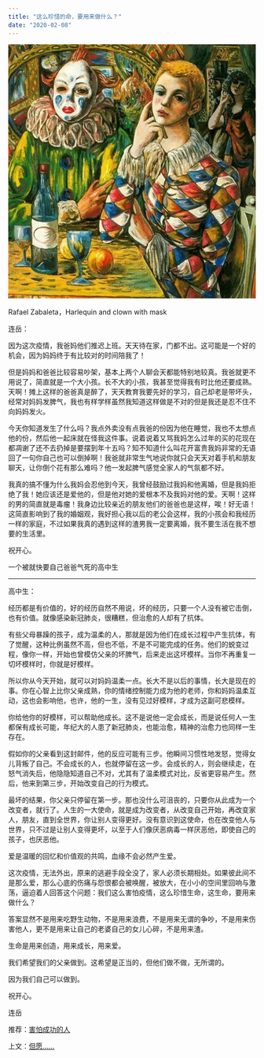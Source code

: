 ```yaml
---
title: "这么珍惜的命，要用来做什么？"
date: "2020-02-08"
---
```


![连岳文章](images/连岳文章picture-7.jpg)

Rafael Zabaleta，Harlequin and clown with mask

  

连岳：  

  

因为这次疫情，我爸妈他们推迟上班。天天待在家，门都不出。这可能是一个好的机会，因为妈妈终于有比较对的时间陪我了！

  

但是妈妈和爸爸比较容易吵架，基本上两个人聊会天都能特别地较真。我爸就更不用说了，简直就是一个大小孩。长不大的小孩，我甚至觉得我有时比他还要成熟。天啊！摊上这样的爸爸真是醉了，天天教育我要先好的学习，自己却老是带坏头，经常对妈妈发脾气，我也有样学样虽然我知道这样做是不对的但是我还是忍不住不向妈妈发火。

  

今天你知道发生了什么吗？我点外卖没有点我爸的份因为他在睡觉，我也不太想点他的份，然后他一起床就在怪我这件事。说着说着又骂我妈怎么过年的买的花现在都凋谢了还不去扔掉是要摆到年十五吗？知不知道什么叫花开富贵我妈非常的无语回了一句你自己也可以倒掉啊！我爸就非常生气地说你就只会天天对着手机和朋友聊天，让你倒个花有那么难吗？他一发起脾气感觉全家人的气氛都不好。

  

我真的搞不懂为什么我妈会忍他到今天，我曾经鼓励过我妈和他离婚，但是我妈拒绝了我！她应该还是爱他的，但是他对她的爱根本不及我妈对他的爱。天啊！这样的男的简直就是毒瘤！我身边比较亲近的朋友他们的爸爸也是这样，唉！好无语！这简直影响到了我的婚姻观，我好担心我以后的老公会这样，我的小孩会和我经历一样的家庭，不过如果我真的遇到这样的渣男我一定要离婚，我不要生活在我不想要的生活里。

  

祝开心。

  

一个被就快要自己爸爸气死的高中生

  

* * *

  

高中生：  

  

经历都是有价值的，好的经历自然不用说，坏的经历，只要一个人没有被它击倒，也有价值。就像感染新冠肺炎，很糟糕，但治愈的人却有了抗体。  

  

有些父母暴躁的孩子，成为温柔的人，那就是因为他们在成长过程中产生抗体，有了觉醒，这种比例虽然不高，但也不低，不是不可能完成的任务。他们的蜕变过程，像你一样，开始也曾模仿父亲的坏脾气，后来走出这坏模样。当你不再重复一切坏模样时，你就是好模样。  

  

所以你从今天开始，就可以对妈妈温柔一点。长大不是以后的事情，长大是现在的事。你在心智上比你父亲成熟，你的情绪控制能力成为他的老师，你和妈妈温柔互动，这也会影响他，也许，他的一生，没有见过好模样，才成为这副可悲模样。  

  

你给他你的好模样，可以帮助他成长。这不是说他一定会成长，而是说任何人一生都保有成长可能，年纪大的人患了新冠肺炎，也能治愈，精神的治愈力也同样一生存在。  

  

假如你的父亲看到这封邮件，他的反应可能有三步。他瞬间习惯性地发怒，觉得女儿背叛了自己。不会成长的人，也就停留在这一步。会成长的人，则会继续走，在怒气消失后，他隐隐知道自己不对，尤其有了温柔模式对比，反省更容易产生。然后，他来到第三步，开始改变自己的行为模式。

  

最坏的结果，你父亲只停留在第一步。那也没什么可沮丧的，只要你从此成为一个改变者，就行了。人生的一大使命，就是成为改变者，从改变自己开始，再改变家人，朋友，直到全世界，你让别人变得更好。没有意识到这使命，也在改变他人与世界，只不过是让别人变得更坏，以至于人们像厌恶病毒一样厌恶他，即使自己的孩子，也厌恶他。

  

爱是温暖的回忆和价值观的共鸣，血缘不会必然产生爱。

  

这次疫情，无法外出，原来的逃避手段全没了，家人必须长期相处。如果彼此间不是那么爱，那么心底的伤痛与怨恨都会被唤醒，被放大，在小小的空间里回响与激荡，逼迫着人回答这个问题：我们这么害怕疫情，这么珍惜生命，这生命，要用来做什么？  

  

答案显然不是用来吃野生动物，不是用来浪费，不是用来无谓的争吵，不是用来伤害他人，更不是用来让自己的老婆自己的女儿心碎，不是用来渣。

  

生命是用来创造，用来成长，用来爱。

  

我们希望我们的父亲做到。这希望是正当的，但他们做不做，无所谓的。  

  

因为我们自己可以做到。  

  

祝开心。

  

连岳  

  

推荐：[害怕成功的人](http://mp.weixin.qq.com/s?__biz=MjM5NDU0Mjk2MQ==&mid=206406842&idx=1&sn=9efca07cd96330a3c0bc83f353351725&chksm=2f3f00a4184889b2ef4baef98622659e2615cad46c002f17df192d9572af6f7abd5460e9a8cf&scene=21#wechat_redirect)  

上文：[但愿……](http://mp.weixin.qq.com/s?__biz=MjM5NDU0Mjk2MQ==&mid=2651637257&idx=1&sn=dcc3f2e0f2cde9bdb1a97be4df13bdf4&chksm=bd7e42178a09cb01ecf6e26b29e0df2cf802e5359c844aeb9da5d34bcc1795497e16184537a3&scene=21#wechat_redirect)
